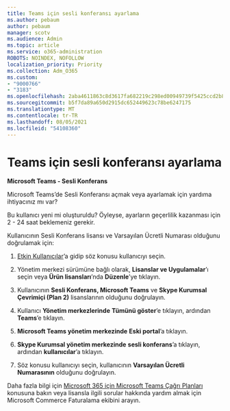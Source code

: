 ```yaml
---
title: Teams için sesli konferansı ayarlama
ms.author: pebaum
author: pebaum
manager: scotv
ms.audience: Admin
ms.topic: article
ms.service: o365-administration
ROBOTS: NOINDEX, NOFOLLOW
localization_priority: Priority
ms.collection: Adm_O365
ms.custom:
- "9000766"
- "3183"
ms.openlocfilehash: 2aba4611863c8d3617fa682219c298ed00949739f5425ccd2b8f6bba18b28a1a
ms.sourcegitcommit: b5f7da89a650d2915dc652449623c78be6247175
ms.translationtype: MT
ms.contentlocale: tr-TR
ms.lasthandoff: 08/05/2021
ms.locfileid: "54108360"
---
```

# <a name="setup-audio-conferencing-for-teams"></a>Teams için sesli konferansı ayarlama

**Microsoft Teams - Sesli Konferans**

Microsoft Teams’de Sesli Konferansı açmak veya ayarlamak için yardıma ihtiyacınız mı var?

Bu kullanıcı yeni mi oluşturuldu?  Öyleyse, ayarların geçerlilik kazanması için 2 - 24 saat beklemeniz gerekir.

Kullanıcının Sesli Konferans lisansı ve Varsayılan Ücretli Numarası olduğunu doğrulamak için:

1. [Etkin Kullanıcılar](https://admin.microsoft.com/Adminportal/Home?source=applauncher#/users)’a gidip söz konusu kullanıcıyı seçin.

2. Yönetim merkezi sürümüne bağlı olarak, **Lisanslar ve Uygulamalar**’ı seçin veya **Ürün lisansları**’nda **Düzenle**’ye tıklayın.

3. Kullanıcının **Sesli Konferans, Microsoft Teams** ve **Skype Kurumsal Çevrimiçi (Plan 2)** lisanslarının olduğunu doğrulayın.

4. Kullanıcı **Yönetim merkezlerinde** **Tümünü göster**’e tıklayın, ardından **Teams**’e tıklayın.

5. **Microsoft Teams yönetim merkezinde** **Eski portal**’a tıklayın.

6. **Skype Kurumsal yönetim merkezinde** **sesli konferans**’a tıklayın, ardından **kullanıcılar**’a tıklayın.

7. Söz konusu kullanıcıyı seçin, kullanıcının **Varsayılan Ücretli Numarasının** olduğunu doğrulayın.

Daha fazla bilgi için [Microsoft 365 için Microsoft Teams Çağrı Planları](https://docs.microsoft.com/microsoftteams/calling-plans-for-office-365) konusuna bakın veya lisansla ilgili sorular hakkında yardım almak için Microsoft Commerce Faturalama ekibini arayın.
